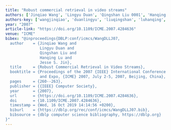 ```yaml
---
title: "Robust commercial retrieval in video streams"
authors: ['Jinqiao Wang', 'Lingyu Duan', 'Qingshan Liu 0001', 'Hanqing Lu', 'Jesse S. Jin']
authors-key: ['wangjinqiao', 'duanlingyu', 'liuqingshan', 'luhanqing', 's.jesse']
year: "2007"
article-link: "https://doi.org/10.1109/ICME.2007.4284636"
venue: "ICME"
bibex: "@inproceedings{DBLP:conf/icmcs/WangDLLJ07,
  author    = {Jinqiao Wang and
               Lingyu Duan and
               Qingshan Liu and
               Hanqing Lu and
               Jesse S. Jin},
  title     = {Robust Commercial Retrieval in Video Streams},
  booktitle = {Proceedings of the 2007 {IEEE} International Conference on Multimedia
               and Expo, {ICME} 2007, July 2-5, 2007, Beijing, China},
  pages     = {260--263},
  publisher = {{IEEE} Computer Society},
  year      = {2007},
  url       = {https://doi.org/10.1109/ICME.2007.4284636},
  doi       = {10.1109/ICME.2007.4284636},
  timestamp = {Wed, 16 Oct 2019 14:14:56 +0200},
  biburl    = {https://dblp.org/rec/conf/icmcs/WangDLLJ07.bib},
  bibsource = {dblp computer science bibliography, https://dblp.org}
}"
---
```

